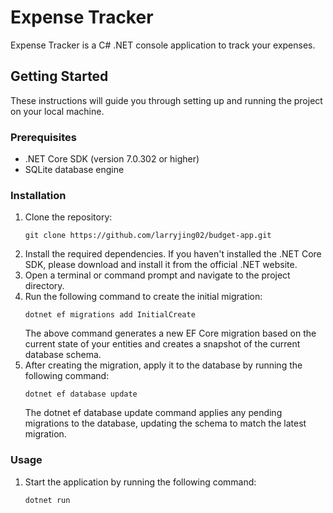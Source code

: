 # Expense Tracker

Expense Tracker is a C# .NET console application to track your expenses.

## Getting Started

These instructions will guide you through setting up and running the project on your local machine.

### Prerequisites

- .NET Core SDK (version 7.0.302 or higher)
- SQLite database engine

### Installation

1. Clone the repository:
    ```shell
    git clone https://github.com/larryjing02/budget-app.git
    ```
2. Install the required dependencies. If you haven't installed the .NET Core SDK, please download and install it from the official .NET website.
3. Open a terminal or command prompt and navigate to the project directory.
4. Run the following command to create the initial migration:
    ```shell
    dotnet ef migrations add InitialCreate
    ```
    The above command generates a new EF Core migration based on the current state of your entities and creates a snapshot of the current database schema.
5. After creating the migration, apply it to the database by running the following command:
    ```shell
    dotnet ef database update
    ```
    The dotnet ef database update command applies any pending migrations to the database, updating the schema to match the latest migration.

### Usage
1. Start the application by running the following command:
    ```shell
    dotnet run
    ```